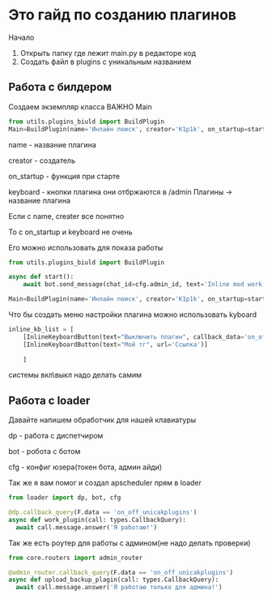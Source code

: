 # Это гайд по созданию плагинов

Начало

1. Открыть папку где лежит main.py в редакторе код
2. Создать файл в plugins с уникальным названием


## Работа с билдером

Создаем экземпляр класса ВАЖНО Main

``` python
from utils.plugins_biuld import BuildPlugin
Main=BuildPlugin(name='Инлайн поиск', creator='K1p1k', on_startup=start)
```

name - название плагина

creator - создатель

on_startup - функция при старте

keyboard - кнопки плагина они отбржаются в /admin Плагины -> название плагина 

Если с name, creater все понятно

То с on_startup и keyboard не очень

Его можно использовать для показа работы 

``` python
from utils.plugins_biuld import BuildPlugin

async def start():
    await bot.send_message(chat_id=cfg.admin_id, text='Inline mod work!')

Main=BuildPlugin(name='Инлайн поиск', creator='K1p1k', on_startup=start)
```


Что бы создать меню настройки плагина можно использовать kyboard

``` python
inline_kb_list = [
    [InlineKeyboardButton(text="Выключить плагин", callback_data='on_off_unicakplugins')],
    [InlineKeyboardButton(text="Мой тг", url='Ссылка')]
    
    ]
```

системы вкл\выкл надо делать самим


## Работа с loader

Давайте напишем обработчик для нашей клавиатуры

dp - работа с диспетчиром

bot - робота с ботом

cfg - конфиг юзера(токен бота, админ айди)

Так же я вам помог и создал apscheduler прям в loader

``` python
from loader import dp, bot, cfg

@dp.callback_query(F.data == 'on_off_unicakplugins')
async def work_plugin(call: types.CallbackQuery):
  await call.message.answer('Я работаю!')
```

Так же есть роутер для работы с админом(не надо делать проверки)

``` python
from core.routers import admin_router

@admin_router.callback_query(F.data == 'on_off_unicakplugins')
async def upload_backup_plagin(call: types.CallbackQuery):
  await call.message.answer('Я работаю только для админа!')
```

